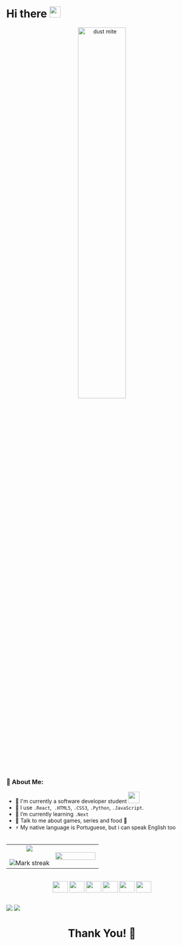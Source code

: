 # Hi there <img src="https://github.com/TheDudeThatCode/TheDudeThatCode/blob/master/Assets/Hi.gif" width="29px">

<div align="center">
<img src="https://images.unsplash.com/photo-1605379399843-5870eea9b74e?crop=entropy&cs=tinysrgb&fm=jpg&ixlib=rb-1.2.1&q=80&raw_url=true&ixid=MnwxMjA3fDB8MHxwaG90by1wYWdlfHx8fGVufDB8fHx8&auto=format&fit=crop&w=1198" 
alt="dust mite" width="50%" title="By Benjamin Combs via Unsplash">
</div>

### 🤵 About Me:
- 🏦 I'm currently a software developer student
      <img src="https://media.giphy.com/media/WUlplcMpOCEmTGBtBW/giphy.gif" width="30">
- 🔮 I use  ```.React```,``` .HTML5```, ```.CSS3```, ```.Python```, ```.JavaScript```.
- 🌱 I’m currently learning ```.Next```
- 💬 Talk to me about games, series and food 🥘
- ⚡ My native language is Portuguese, but i can speak English too

##

<table border="0" align="center">
<tr border="0">
      <td width="50%" align="center">
            <img  align="center"  src="https://github-readme-stats.vercel.app/api?username=RicardoVieira2s&theme=synthwave&show_icons=true&count_private=true" />
        <br></br>
            <img  title="🔥 Get streak stats for your profile at git.io/streak-stats" alt="Mark streak" src="https://github-readme-streak-stats.herokuapp.com/?user=RicardoVieira2s&theme=synthwave&hide_border=true" />
      </td>
      <td width="50%" align="center">
            <img src="https://media.giphy.com/media/vFKqnCdLPNOKc/giphy.gif" width="100%"/>
      </td>
</tr>
</table>
  
<div style="display: inline_block" align="center"><br>
  <img  height="30" width="40" src="https://cdn.jsdelivr.net/gh/devicons/devicon/icons/html5/html5-original.svg" />
  <img  height="30" width="40" src="https://cdn.jsdelivr.net/gh/devicons/devicon/icons/css3/css3-original.svg" />
  <img  height="30" width="40" src="https://cdn.jsdelivr.net/gh/devicons/devicon/icons/javascript/javascript-original.svg" />
  <img  height="30" width="40" src="https://cdn.jsdelivr.net/gh/devicons/devicon/icons/react/react-original.svg" />
  <img  height="30" width="40" src="https://cdn.jsdelivr.net/gh/devicons/devicon/icons/nextjs/nextjs-original.svg" />
  <img  height="30" width="40" src="https://cdn.jsdelivr.net/gh/devicons/devicon/icons/bootstrap/bootstrap-original.svg" />
</div>
  
 ##
  
<div>
  <a href = "mailto:vieiraricardodias@gmail.com"><img src="https://img.shields.io/badge/-Gmail-%23333?style=for-the-badge&logo=gmail&logoColor=white" target="_blank"></a>
  <a href="https://www.linkedin.com/in/vieiraricardodias/" target="_blank"><img src="https://img.shields.io/badge/-LinkedIn-%230077B5?style=for-the-badge&logo=linkedin&logoColor=white" target="_blank"></a>
</div>
  
<h1 align="center">Thank You! 🤵 </h1>
